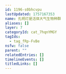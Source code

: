 ```yaml
---
id: 1196-s0bhcvpu
lastUpdated: 1757167353
name: 孔明灯是活体大气生物种群
aliases: []
layer: 7
categoryId: cat_7hqnYMGY
tagIds:
  - tag_fRp-FvBe
nsfw: false
parent: ""
relatedEntries: []
timelineEvents: []
titledLinks: []
---
```


